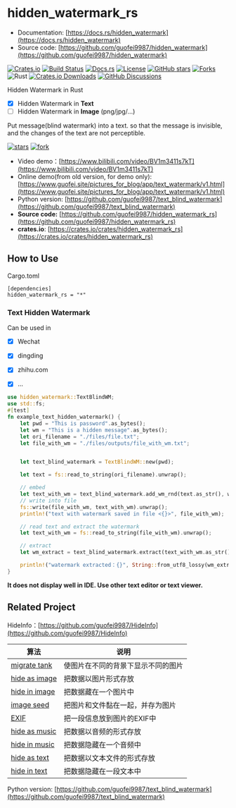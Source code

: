 # hidden_watermark_rs



- Documentation: [https://docs.rs/hidden_watermark](https://docs.rs/hidden_watermark)
- Source code: [https://github.com/guofei9987/hidden_watermark](https://github.com/guofei9987/hidden_watermark)

[![Crates.io](https://img.shields.io/crates/v/hidden_watermark)](https://crates.io/crates/hidden_watermark)
[![Build Status](https://github.com/guofei9987/hidden_watermark/actions/workflows/rust.yml/badge.svg)](https://github.com/guofei9987/hidden_watermark/actions)
[![Docs.rs](https://docs.rs/hidden_watermark/badge.svg)](https://docs.rs/hidden_watermark)
[![License](https://img.shields.io/crates/l/hidden_watermark)](https://github.com/guofei9987/hidden_watermark/blob/master/LICENSE)
[![GitHub stars](https://img.shields.io/github/stars/guofei9987/hidden_watermark.svg?style=social&label=Star)](https://github.com/guofei9987/hidden_watermark)
[![Forks](https://img.shields.io/github/forks/guofei9987/hidden_watermark.svg?style=social&label=Fork)](https://github.com/guofei9987/hidden_watermark/fork)
![Rust](https://img.shields.io/badge/Rust-1.60+-orange.svg)
[![Crates.io Downloads](https://img.shields.io/crates/d/hidden_watermark)](https://crates.io/crates/hidden_watermark)
[![GitHub Discussions](https://img.shields.io/github/discussions/guofei9987/hidden_watermark)](https://github.com/guofei9987/hidden_watermark/discussions)





Hidden Watermark in Rust
- [x] Hidden Watermark in **Text**
- [ ] Hidden Watermark in **Image** (png/jpg/...)

Put message(blind watermark) into a text. so that the message is invisible, and the changes of the text are not perceptible.

[![stars](https://img.shields.io/github/stars/guofei9987/hidden_watermark_rs.svg?style=social)](https://github.com/guofei9987/hidden_watermark_rs/)
[![fork](https://img.shields.io/github/forks/guofei9987/hidden_watermark_rs?style=social)](https://github.com/guofei9987/hidden_watermark_rs/fork)


- Video demo：[https://www.bilibili.com/video/BV1m3411s7kT](https://www.bilibili.com/video/BV1m3411s7kT)
- Online demo(from old version, for demo only): [https://www.guofei.site/pictures_for_blog/app/text_watermark/v1.html](https://www.guofei.site/pictures_for_blog/app/text_watermark/v1.html)
- Python version: [https://github.com/guofei9987/text_blind_watermark](https://github.com/guofei9987/text_blind_watermark)
- **Source code:** [https://github.com/guofei9987/hidden_watermark_rs](https://github.com/guofei9987/hidden_watermark_rs)
- **crates.io**: [https://crates.io/crates/hidden_watermark_rs](https://crates.io/crates/hidden_watermark_rs)


## How to Use

Cargo.toml
```
[dependencies]
hidden_watermark_rs = "*"
```

### Text Hidden Watermark

Can be used in
- [x] Wechat
- [x] dingding
- [x] zhihu.com
- [x] ...


```rust
use hidden_watermark::TextBlindWM;
use std::fs;
#[test]
fn example_text_hidden_watermark() {
    let pwd = "This is password".as_bytes();
    let wm = "This is a hidden message".as_bytes();
    let ori_filename = "./files/file.txt";
    let file_with_wm = "./files/outputs/file_with_wm.txt";


    let text_blind_watermark = TextBlindWM::new(pwd);

    let text = fs::read_to_string(ori_filename).unwrap();

    // embed
    let text_with_wm = text_blind_watermark.add_wm_rnd(text.as_str(), wm);
    // write into file
    fs::write(file_with_wm, text_with_wm).unwrap();
    println!("text with watermark saved in file <{}>", file_with_wm);

    // read text and extract the watermark
    let text_with_wm = fs::read_to_string(file_with_wm).unwrap();

    // extract
    let wm_extract = text_blind_watermark.extract(text_with_wm.as_str());

    println!("watermark extracted：{}", String::from_utf8_lossy(wm_extract.as_slice()))
}
```


**It does not display well in IDE. Use other text editor or text viewer.**

## Related Project




HideInfo：[https://github.com/guofei9987/HideInfo](https://github.com/guofei9987/HideInfo)


| 算法   | 说明                |
|------|-------------------|
| [migrate tank](https://github.com/guofei9987/HideInfo/blob/main/example/example_mirage_tank.py) | 使图片在不同的背景下显示不同的图片 |
| [hide as image](https://github.com/guofei9987/HideInfo/blob/main/example/example_hide_as_img.py) | 把数据以图片形式存放        |
| [hide in image](https://github.com/guofei9987/HideInfo/blob/main/example/example_hide_in_img.py) | 把数据藏在一个图片中          |
| [image seed](https://github.com/guofei9987/HideInfo/blob/main/example/example_img_seed.py)   | 把图片和文件黏在一起，并存为图片  |
| [EXIF](https://github.com/guofei9987/HideInfo/blob/main/example/example_img_exif.py) | 把一段信息放到图片的EXIF中   |
| [hide as music](https://github.com/guofei9987/HideInfo/blob/main/example/example_hide_as_music.py) | 把数据以音频的形式存放       |
| [hide in music](https://github.com/guofei9987/HideInfo/blob/main/example/example_hide_in_music.py) | 把数据隐藏在一个音频中       |
| [hide as text](https://github.com/guofei9987/HideInfo/blob/main/example/example_hide_as_txt.py) | 把数据以文本文件的形式存放 |
| [hide in text](https://github.com/guofei9987/HideInfo/blob/main/example/example_hide_in_txt.py) | 把数据隐藏在一段文本中 |


Python version: [https://github.com/guofei9987/text_blind_watermark](https://github.com/guofei9987/text_blind_watermark)
